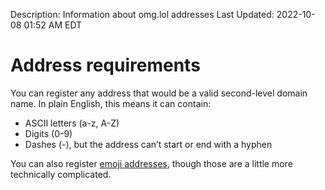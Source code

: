 Description: Information about omg.lol addresses
Last Updated: 2022-10-08 01:52 AM EDT

# Address requirements

You can register any address that would be a valid second-level domain name. In plain English, this means it can contain:
	
* ASCII letters (a-z, A-Z)
* Digits (0-9)
* Dashes (-), but the address can’t start or end with a hyphen

You can also register [emoji addresses](/info/emoji-addresses), though those are a little more technically complicated.
